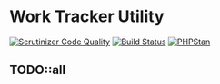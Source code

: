 # Work Tracker Utility

[![Scrutinizer Code Quality](https://scrutinizer-ci.com/g/RichardTrujilloTorres/work-tracker-api/badges/quality-score.png?b=master)](https://scrutinizer-ci.com/g/RichardTrujilloTorres/work-tracker-api/?branch=master)
[![Build Status](https://travis-ci.org/RichardTrujilloTorres/work-tracker-api.svg?branch=master)](https://travis-ci.org/RichardTrujilloTorres/work-tracker-api)
[![PHPStan](https://img.shields.io/badge/PHPStan-enabled-brightgreen.svg?style=flat)](https://github.com/phpstan/phpstan)


## TODO::all
